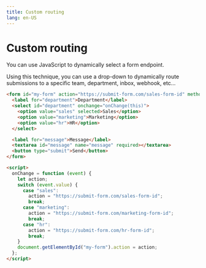 ```yaml
---
title: Custom routing
lang: en-US
---
```


# Custom routing

You can use JavaScript to dynamically select a form endpoint.

Using this technique, you can use a drop-down to dynamically route submissions to a specific team, department, inbox,
webhook, etc...

```html
<form id="my-form" action="https://submit-form.com/sales-form-id" method="POST">
  <label for="department">Department</label>
  <select id="department" onchange="onChange(this)">
    <option value="sales" selected>Sales</option>
    <option value="marketing">Marketing</option>
    <option value="hr">HR</option>
  </select>

  <label for="message">Message</label>
  <textarea id="message" name="message" required></textarea>
  <button type="submit">Send</button>
</form>

<script>
  onChange = function (event) {
    let action;
    switch (event.value) {
      case "sales":
        action = "https://submit-form.com/sales-form-id";
        break;
      case "marketing":
        action = "https://submit-form.com/marketing-form-id";
        break;
      case "hr":
        action = "https://submit-form.com/hr-form-id";
        break;
    }
    document.getElementById("my-form").action = action;
  };
</script>
```
